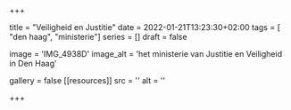 +++

title = "Veiligheid en Justitie"
date = 2022-01-21T13:23:30+02:00 
tags = [ "den haag", "ministerie"] 
series = [] 
draft = false

image = 'IMG_4938D'
image_alt = 'het ministerie van Justitie en Veiligheid in Den Haag'

gallery = false
[[resources]]
src = ''
alt = ''


+++
